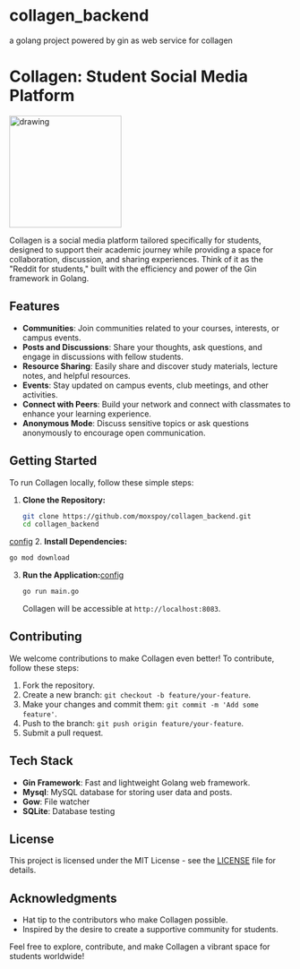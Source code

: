 # collagen_backend
a golang project powered by gin as web service for collagen

# Collagen: Student Social Media Platform

<img src="https://iconape.com/wp-content/png_logo_vector/gopher.png" alt="drawing" width="200"/>

Collagen is a social media platform tailored specifically for students, designed to support their academic journey while providing a space for collaboration, discussion, and sharing experiences. Think of it as the "Reddit for students," built with the efficiency and power of the Gin framework in Golang.

## Features

- **Communities**: Join communities related to your courses, interests, or campus events.
- **Posts and Discussions**: Share your thoughts, ask questions, and engage in discussions with fellow students.
- **Resource Sharing**: Easily share and discover study materials, lecture notes, and helpful resources.
- **Events**: Stay updated on campus events, club meetings, and other activities.
- **Connect with Peers**: Build your network and connect with classmates to enhance your learning experience.
- **Anonymous Mode**: Discuss sensitive topics or ask questions anonymously to encourage open communication.

## Getting Started

To run Collagen locally, follow these simple steps:

1. **Clone the Repository:**
   ```bash
   git clone https://github.com/moxspoy/collagen_backend.git
   cd collagen_backend
   ```
[config](.git%2Fconfig)
2. **Install Dependencies:**
   ```bash
   go mod download
   ```

3. **Run the Application:**[config](.git%2Fconfig)
   ```bash
   go run main.go
   ```

   Collagen will be accessible at `http://localhost:8083`.

## Contributing

We welcome contributions to make Collagen even better! To contribute, follow these steps:

1. Fork the repository.
2. Create a new branch: `git checkout -b feature/your-feature`.
3. Make your changes and commit them: `git commit -m 'Add some feature'`.
4. Push to the branch: `git push origin feature/your-feature`.
5. Submit a pull request.

## Tech Stack

- **Gin Framework**: Fast and lightweight Golang web framework.
- **Mysql**: MySQL database for storing user data and posts.
- **Gow**: File watcher
- **SQLite**: Database testing

## License

This project is licensed under the MIT License - see the [LICENSE](LICENSE) file for details.

## Acknowledgments

- Hat tip to the contributors who make Collagen possible.
- Inspired by the desire to create a supportive community for students.

Feel free to explore, contribute, and make Collagen a vibrant space for students worldwide!
